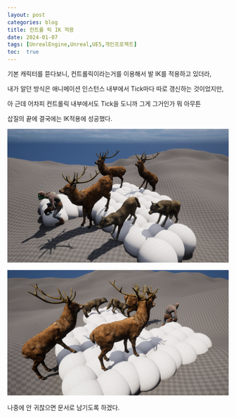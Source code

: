 ```yaml
---
layout: post
categories: blog
title: 컨트롤 릭 IK 적용
date: 2024-01-07
tags: [UnrealEngine,Unreal,UE5,개인프로젝트]
toc:  true
---
```


기본 캐릭터를 뜯다보니, 컨트롤릭이라는거를 이용해서 발 IK를 적용하고 있더라,

내가 알던 방식은 애니메이션 인스턴스 내부에서 Tick마다 따로 갱신하는 것이었지만, 

아 근데 어차피 컨트롤릭 내부에서도 Tick을 도니까 그게 그거인가 뭐 아무튼

삽질의 끝에 결국에는 IK적용에 성공했다.

![ex_screenshot](/assets/images/unreal/myProject/24.01.07/ik01.png)

![ex_screenshot](/assets/images/unreal/myProject/24.01.07/ik02.png)

나중에 안 귀찮으면 문서로 남기도록 하겠다.
